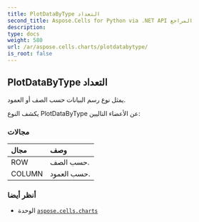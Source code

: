 ```yaml
---
title: PlotDataByType التعداد
second_title: Aspose.Cells for Python via .NET API المراجع
description:
type: docs
weight: 580
url: /ar/aspose.cells.charts/plotdatabytype/
is_root: false
---
```

##  PlotDataByType التعداد
يمثل نوع رسم البيانات حسب الصف أو العمود.



يكشف النوع PlotDataByType عن الأعضاء التاليين:

###  مجالات
| مجال| وصف|
| :- | :- |
| ROW | حسب الصف.|
| COLUMN | حسب العمود.|



###  أنظر أيضا
* الوحدة [`aspose.cells.charts`](..)
